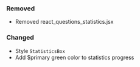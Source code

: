 ### Removed
- Removed react_questions_statistics.jsx

### Changed

- Style `StatisticsBox`
- Add $primary green color to statistics progress
